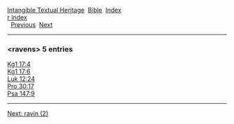 [Intangible Textual Heritage](../../index)  [Bible](../index) 
[Index](index)   
[r Index](_r_)  
  [Previous](c09161)  [Next](c09163) 

------------------------------------------------------------------------

### &lt;ravens&gt; 5 entries

[Kg1 17:4](../kjv/kg1017.htm#004)  
[Kg1 17:6](../kjv/kg1017.htm#006)  
[Luk 12:24](../kjv/luk012.htm#024)  
[Pro 30:17](../kjv/pro030.htm#017)  
[Psa 147:9](../kjv/psa147.htm#009)  

------------------------------------------------------------------------

[Next: ravin (2)](c09163)
